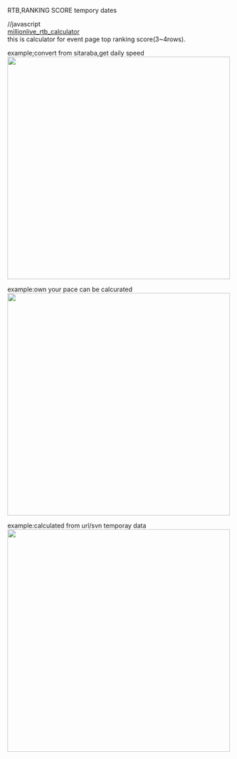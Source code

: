 RTB,RANKING SCORE tempory dates

//javascript<br>
<a href='http://unzu.hotcom-land.com/million_live_rtb_calc.html'>millionlive_rtb_calculator</a><br>
this is  calculator for event page top ranking score(3~4rows).<br>
<p>
example;convert from sitaraba,get daily speed<br>
<img src='http://i.imgur.com/GL91iyQ.jpg' width='500' />
<p>
example:own your pace can be calcurated <br>
<img src='http://i.imgur.com/MJsmmR1.jpg' width='500'>
<p>
example:calculated from url/svn temporay data  <br>
<img src='http://i.imgur.com/uNcdcCL.jpg' width='500'>